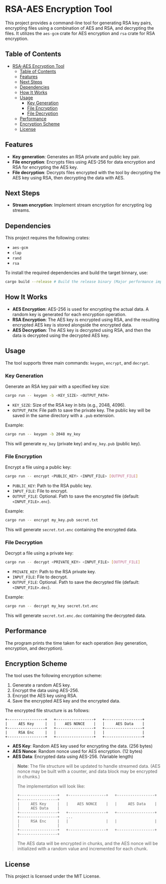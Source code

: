 

# RSA-AES Encryption Tool

This project provides a command-line tool for generating RSA key pairs, encrypting files using a combination of AES and RSA, and decrypting the files. It utilizes the `aes-gcm` crate for AES encryption and `rsa` crate for RSA encryption.

## Table of Contents

- [RSA-AES Encryption Tool](#rsa-aes-encryption-tool)
  - [Table of Contents](#table-of-contents)
  - [Features](#features)
  - [Next Steps](#next-steps)
  - [Dependencies](#dependencies)
  - [How It Works](#how-it-works)
  - [Usage](#usage)
    - [Key Generation](#key-generation)
    - [File Encryption](#file-encryption)
    - [File Decryption](#file-decryption)
  - [Performance](#performance)
  - [Encryption Scheme](#encryption-scheme)
  - [License](#license)


## Features

- **Key generation**: Generates an RSA private and public key pair.
- **File encryption**: Encrypts files using AES-256 for data encryption and RSA for encrypting the AES key.
- **File decryption**: Decrypts files encrypted with the tool by decrypting the AES key using RSA, then decrypting the data with AES.

## Next Steps

- **Stream encryption**: Implement stream encryption for encrypting log streams.

## Dependencies

This project requires the following crates:
- `aes-gcm`
- `clap`
- `rand`
- `rsa`

To install the required dependencies and build the target binnary, use:

```bash
cargo build --release # Build the release binary (Major performance improvements)
```

## How It Works

- **AES Encryption**: AES-256 is used for encrypting the actual data. A random key is generated for each encryption operation.
- **RSA Encryption**: The AES key is encrypted using RSA, and the resulting encrypted AES key is stored alongside the encrypted data.
- **AES Decryption**: The AES key is decrypted using RSA, and then the data is decrypted using the decrypted AES key.

## Usage

The tool supports three main commands: `keygen`, `encrypt`, and `decrypt`.

### Key Generation

Generate an RSA key pair with a specified key size:

```bash
cargo run -- keygen -b <KEY_SIZE> <OUTPUT_PATH>
```

- `KEY_SIZE`: Size of the RSA key in bits (e.g., 2048, 4096).
- `OUTPUT_PATH`: File path to save the private key. The public key will be saved in the same directory with a `.pub` extension.

Example:

```bash
cargo run -- keygen -b 2048 my_key
```

This will generate `my_key` (private key) and `my_key.pub` (public key).

### File Encryption

Encrypt a file using a public key:

```bash
cargo run -- encrypt <PUBLIC_KEY> <INPUT_FILE> [OUTPUT_FILE]
```

- `PUBLIC_KEY`: Path to the RSA public key.
- `INPUT_FILE`: File to encrypt.
- `OUTPUT_FILE`: Optional. Path to save the encrypted file (default: `<INPUT_FILE>.enc`).

Example:

```bash
cargo run -- encrypt my_key.pub secret.txt
```

This will generate `secret.txt.enc` containing the encrypted data.

### File Decryption

Decrypt a file using a private key:

```bash
cargo run -- decrypt <PRIVATE_KEY> <INPUT_FILE> [OUTPUT_FILE]
```

- `PRIVATE_KEY`: Path to the RSA private key.
- `INPUT_FILE`: File to decrypt.
- `OUTPUT_FILE`: Optional. Path to save the decrypted file (default: `<INPUT_FILE>.dec`).

Example:

```bash
cargo run -- decrypt my_key secret.txt.enc
```

This will generate `secret.txt.enc.dec` containing the decrypted data.

## Performance

The program prints the time taken for each operation (key generation, encryption, and decryption).

## Encryption Scheme

The tool uses the following encryption scheme:

1. Generate a random AES key.
2. Encrypt the data using AES-256.
3. Encrypt the AES key using RSA.
4. Save the encrypted AES key and the encrypted data.

The encrypted file structure is as follows:
```
+-----------------+   +-----------------+   +-----------------+
|     AES Key     |   |    AES NONCE    |   |     AES Data    |
+-----------------+   +-----------------+   +-----------------+
|     RSA Enc     |   |                 |   |                 |
+-----------------+   +-----------------+   +-----------------+
```

- **AES Key**: Random AES key used for encrypting the data. (256 bytes)
- **AES Nonce**: Random nonce used for AES encryption. (12 bytes)
- **AES Data**: Encrypted data using AES-256. (Variable length)

> **Note**: The file structure will be updated to handle streamed data. (AES nonce may be built with a counter, and data block may be encrypted in chunks.)
> 
> The implementation will look like:
> ```
> +-----------------+   +-----------------+   +-----------------+   +-----------------+   
> |     AES Key     |   |    AES NONCE    |   |     AES Data    |   |     AES Data    |   
> +-----------------+   +-----------------+   +-----------------+   +-----------------+   ...
> |     RSA Enc     |   |                 |   |                 |   |                 |   
> +-----------------+   +-----------------+   +-----------------+   +-----------------+   
> ```
>
> The AES data will be encrypted in chunks, and the AES nonce will be initialized with a random value and incremented for each chunk.

## License

This project is licensed under the MIT License.
